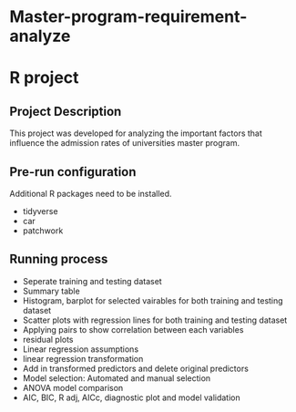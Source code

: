 # Master-program-requirement-analyze
# R project
## Project Description
This project was developed for analyzing the important factors that influence the admission rates of universities master program.
## Pre-run configuration
Additional R packages need to be installed.
- tidyverse
- car
- patchwork
## Running process
- Seperate training and testing dataset
- Summary table
- Histogram, barplot for selected vairables for both training and testing dataset
- Scatter plots with regression lines for both training and testing dataset
- Applying pairs to show correlation between each variables
- residual plots
- Linear regression assumptions
- linear regression transformation
- Add in transformed predictors and delete original predictors
- Model selection: Automated and manual selection
- ANOVA model comparison
- AIC, BIC, R adj, AICc, diagnostic plot and model validation
